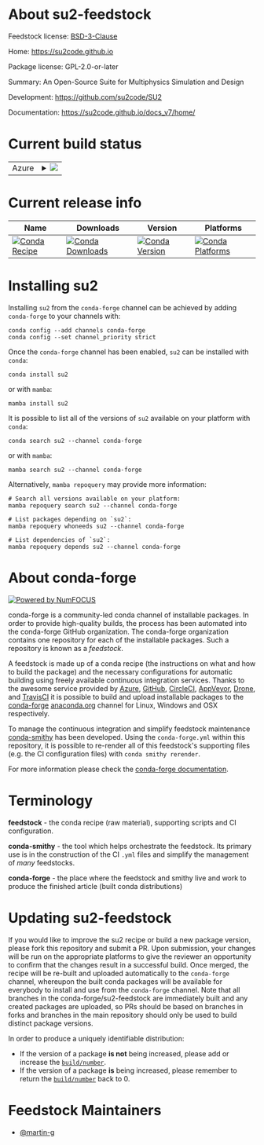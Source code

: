 About su2-feedstock
===================

Feedstock license: [BSD-3-Clause](https://github.com/conda-forge/su2-feedstock/blob/main/LICENSE.txt)

Home: https://su2code.github.io

Package license: GPL-2.0-or-later

Summary: An Open-Source Suite for Multiphysics Simulation and Design

Development: https://github.com/su2code/SU2

Documentation: https://su2code.github.io/docs_v7/home/

Current build status
====================


<table>
    
  <tr>
    <td>Azure</td>
    <td>
      <details>
        <summary>
          <a href="https://dev.azure.com/conda-forge/feedstock-builds/_build/latest?definitionId=24695&branchName=main">
            <img src="https://dev.azure.com/conda-forge/feedstock-builds/_apis/build/status/su2-feedstock?branchName=main">
          </a>
        </summary>
        <table>
          <thead><tr><th>Variant</th><th>Status</th></tr></thead>
          <tbody><tr>
              <td>linux_64_python3.10.____cpython</td>
              <td>
                <a href="https://dev.azure.com/conda-forge/feedstock-builds/_build/latest?definitionId=24695&branchName=main">
                  <img src="https://dev.azure.com/conda-forge/feedstock-builds/_apis/build/status/su2-feedstock?branchName=main&jobName=linux&configuration=linux%20linux_64_python3.10.____cpython" alt="variant">
                </a>
              </td>
            </tr><tr>
              <td>linux_64_python3.11.____cpython</td>
              <td>
                <a href="https://dev.azure.com/conda-forge/feedstock-builds/_build/latest?definitionId=24695&branchName=main">
                  <img src="https://dev.azure.com/conda-forge/feedstock-builds/_apis/build/status/su2-feedstock?branchName=main&jobName=linux&configuration=linux%20linux_64_python3.11.____cpython" alt="variant">
                </a>
              </td>
            </tr><tr>
              <td>linux_64_python3.9.____cpython</td>
              <td>
                <a href="https://dev.azure.com/conda-forge/feedstock-builds/_build/latest?definitionId=24695&branchName=main">
                  <img src="https://dev.azure.com/conda-forge/feedstock-builds/_apis/build/status/su2-feedstock?branchName=main&jobName=linux&configuration=linux%20linux_64_python3.9.____cpython" alt="variant">
                </a>
              </td>
            </tr>
          </tbody>
        </table>
      </details>
    </td>
  </tr>
</table>

Current release info
====================

| Name | Downloads | Version | Platforms |
| --- | --- | --- | --- |
| [![Conda Recipe](https://img.shields.io/badge/recipe-su2-green.svg)](https://anaconda.org/conda-forge/su2) | [![Conda Downloads](https://img.shields.io/conda/dn/conda-forge/su2.svg)](https://anaconda.org/conda-forge/su2) | [![Conda Version](https://img.shields.io/conda/vn/conda-forge/su2.svg)](https://anaconda.org/conda-forge/su2) | [![Conda Platforms](https://img.shields.io/conda/pn/conda-forge/su2.svg)](https://anaconda.org/conda-forge/su2) |

Installing su2
==============

Installing `su2` from the `conda-forge` channel can be achieved by adding `conda-forge` to your channels with:

```
conda config --add channels conda-forge
conda config --set channel_priority strict
```

Once the `conda-forge` channel has been enabled, `su2` can be installed with `conda`:

```
conda install su2
```

or with `mamba`:

```
mamba install su2
```

It is possible to list all of the versions of `su2` available on your platform with `conda`:

```
conda search su2 --channel conda-forge
```

or with `mamba`:

```
mamba search su2 --channel conda-forge
```

Alternatively, `mamba repoquery` may provide more information:

```
# Search all versions available on your platform:
mamba repoquery search su2 --channel conda-forge

# List packages depending on `su2`:
mamba repoquery whoneeds su2 --channel conda-forge

# List dependencies of `su2`:
mamba repoquery depends su2 --channel conda-forge
```


About conda-forge
=================

[![Powered by
NumFOCUS](https://img.shields.io/badge/powered%20by-NumFOCUS-orange.svg?style=flat&colorA=E1523D&colorB=007D8A)](https://numfocus.org)

conda-forge is a community-led conda channel of installable packages.
In order to provide high-quality builds, the process has been automated into the
conda-forge GitHub organization. The conda-forge organization contains one repository
for each of the installable packages. Such a repository is known as a *feedstock*.

A feedstock is made up of a conda recipe (the instructions on what and how to build
the package) and the necessary configurations for automatic building using freely
available continuous integration services. Thanks to the awesome service provided by
[Azure](https://azure.microsoft.com/en-us/services/devops/), [GitHub](https://github.com/),
[CircleCI](https://circleci.com/), [AppVeyor](https://www.appveyor.com/),
[Drone](https://cloud.drone.io/welcome), and [TravisCI](https://travis-ci.com/)
it is possible to build and upload installable packages to the
[conda-forge](https://anaconda.org/conda-forge) [anaconda.org](https://anaconda.org/)
channel for Linux, Windows and OSX respectively.

To manage the continuous integration and simplify feedstock maintenance
[conda-smithy](https://github.com/conda-forge/conda-smithy) has been developed.
Using the ``conda-forge.yml`` within this repository, it is possible to re-render all of
this feedstock's supporting files (e.g. the CI configuration files) with ``conda smithy rerender``.

For more information please check the [conda-forge documentation](https://conda-forge.org/docs/).

Terminology
===========

**feedstock** - the conda recipe (raw material), supporting scripts and CI configuration.

**conda-smithy** - the tool which helps orchestrate the feedstock.
                   Its primary use is in the construction of the CI ``.yml`` files
                   and simplify the management of *many* feedstocks.

**conda-forge** - the place where the feedstock and smithy live and work to
                  produce the finished article (built conda distributions)


Updating su2-feedstock
======================

If you would like to improve the su2 recipe or build a new
package version, please fork this repository and submit a PR. Upon submission,
your changes will be run on the appropriate platforms to give the reviewer an
opportunity to confirm that the changes result in a successful build. Once
merged, the recipe will be re-built and uploaded automatically to the
`conda-forge` channel, whereupon the built conda packages will be available for
everybody to install and use from the `conda-forge` channel.
Note that all branches in the conda-forge/su2-feedstock are
immediately built and any created packages are uploaded, so PRs should be based
on branches in forks and branches in the main repository should only be used to
build distinct package versions.

In order to produce a uniquely identifiable distribution:
 * If the version of a package **is not** being increased, please add or increase
   the [``build/number``](https://docs.conda.io/projects/conda-build/en/latest/resources/define-metadata.html#build-number-and-string).
 * If the version of a package **is** being increased, please remember to return
   the [``build/number``](https://docs.conda.io/projects/conda-build/en/latest/resources/define-metadata.html#build-number-and-string)
   back to 0.

Feedstock Maintainers
=====================

* [@martin-g](https://github.com/martin-g/)

